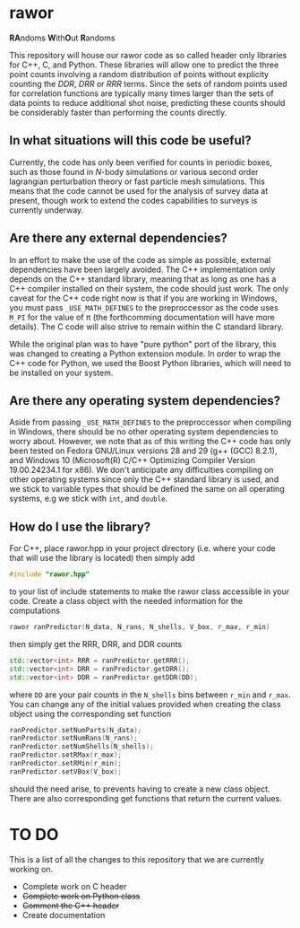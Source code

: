 # rawor
**RA**ndoms **W**ith**O**ut **R**andoms

This repository will house our rawor code as so called header only libraries for C++, C, and Python. These libraries will
allow one to predict the three point counts involving a random distribution of points without explicity counting the *DDR*,
*DRR* or *RRR* terms. Since the sets of random points used for correlation functions are typically many times larger than
the sets of data points to reduce additional shot noise, predicting these counts should be considerably faster than 
performing the counts directly.

## In what situations will this code be useful?
Currently, the code has only been verified for counts in periodic boxes, such as those found in *N*-body simulations or
various second order lagrangian perturbation theory or fast particle mesh simulations. This means that the code cannot be
used for the analysis of survey data at present, though work to extend the codes capabilities to surveys is currently 
underway.

## Are there any external dependencies?
In an effort to make the use of the code as simple as possible, external dependencies have been largely avoided. The C++ 
implementation only depends on the C++ standard library, meaning that as long as one has a C++ compiler installed on their
system, the code should just work. The only caveat for the C++ code right now is that if you are working in Windows, you must 
pass `_USE_MATH_DEFINES` to the preproccessor as the code uses `M_PI` for the value of &pi; (the forthcomming documentation
will have more details). The C code will also strive to remain within the C standard library.

While the original plan was to have "pure python" port of the library, this was changed to creating a Python 
extension module. In order to wrap the C++ code for Python, we used the Boost Python libraries, which will need
to be installed on your system.

## Are there any operating system dependencies?
Aside from passing `_USE_MATH_DEFINES` to the preproccessor when compiling in Windows, there should be no other operating
system dependencies to worry about. However, we note that as of this writing the C++ code has only been tested on Fedora 
GNU/Linux versions 28 and 29 (g++ (GCC) 8.2.1), and Windows 10 (Microsoft(R) C/C++ Optimizing Compiler Version 19.00.24234.1 for x86). We don't anticipate any difficulties compiling on other operating systems
since only the C++ standard library is used, and we stick to variable types that should be defined the same on all operating
systems, e.g we stick with `int`, and `double`.

## How do I use the library?
For C++, place rawor.hpp in your project directory (i.e. where your code that will use the library is located) then simply add
```c++
#include "rawor.hpp"
```
to your list of include statements to make the rawor class accessible in your code. Create a class object with the needed information for the computations
```c++
rawor ranPredictor(N_data, N_rans, N_shells, V_box, r_max, r_min)
```
then simply get the RRR, DRR, and DDR counts
```c++
std::vector<int> RRR = ranPredictor.getRRR();
std::vector<int> DRR = ranPredictor.getDRR();
std::vector<int> DDR = ranPredictor.getDDR(DD);
```
where `DD` are your pair counts in the `N_shells` bins between `r_min` and `r_max`. You can change any of the 
initial values provided when creating the class object using the corresponding set function
```c++
ranPredictor.setNumParts(N_data);
ranPredictor.setNumRans(N_rans);
ranPredictor.setNumShells(N_shells);
ranPredictor.setRMax(r_max);
ranPredictor.setRMin(r_min);
ranPredictor.setVBox(V_box);
```
should the need arise, to prevents having to create a new class object. There are also corresponding get functions that return the current values.

# TO DO
This is a list of all the changes to this repository that we are currently working on.
- Complete work on C header
- ~~Complete work on Python class~~
- ~~Comment the C++ header~~
- Create documentation
